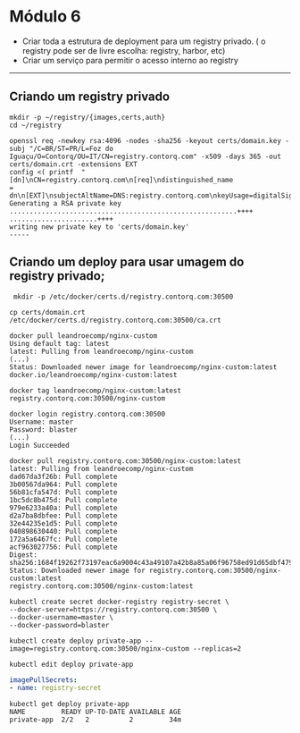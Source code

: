 # Módulo 6

- Criar toda a estrutura de deployment para um registry privado. ( o registry pode ser de livre escolha: registry, harbor, etc)
- Criar um serviço para permitir o acesso interno ao registry
--- 

## Criando um registry privado

```console
mkdir -p ~/registry/{images,certs,auth}
cd ~/registry
```

```console
openssl req -newkey rsa:4096 -nodes -sha256 -keyout certs/domain.key -subj "/C=BR/ST=PR/L=Foz do
Iguaçu/O=Contorq/OU=IT/CN=registry.contorq.com" -x509 -days 365 -out certs/domain.crt -extensions EXT
config <( printf  "[dn]\nCN=registry.contorq.com\n[req]\ndistinguished_name
= dn\n[EXT]\nsubjectAltName=DNS:registry.contorq.com\nkeyUsage=digitalSignature\nextendedKeyUsage=serverAuth")
Generating a RSA private key
.........................................................++++
......................++++
writing new private key to 'certs/domain.key'
-----
```
## Criando um deploy para usar umagem do registry privado;

```console
 mkdir -p /etc/docker/certs.d/registry.contorq.com:30500
```
```console
cp certs/domain.crt /etc/docker/certs.d/registry.contorq.com:30500/ca.crt
```
```console
docker pull leandroecomp/nginx-custom
Using default tag: latest
latest: Pulling from leandroecomp/nginx-custom
(...)
Status: Downloaded newer image for leandroecomp/nginx-custom:latest
docker.io/leandroecomp/nginx-custom:latest
```

```console
docker tag leandroecomp/nginx-custom:latest registry.contorq.com:30500/nginx-custom
```

```console
docker login registry.contorq.com:30500
Username: master
Password: blaster
(...)
Login Succeeded
```
```console
docker pull registry.contorq.com:30500/nginx-custom:latest
latest: Pulling from leandroecomp/nginx-custom
dad67da3f26b: Pull complete
3b00567da964: Pull complete
56b81cfa547d: Pull complete
1bc5dc8b475d: Pull complete
979e6233a40a: Pull complete
d2a7ba8dbfee: Pull complete
32e44235e1d5: Pull complete
040898630440: Pull complete
172a5a6467fc: Pull complete
acf963027756: Pull complete
Digest: sha256:1684f19262f73197eac6a9004c43a49107a42b8a85a06f96758ed91d65dbf479
Status: Downloaded newer image for registry.contorq.com:30500/nginx-custom:latest
registry.contorq.com:30500/nginx-custom:latest
```

```console
kubectl create secret docker-registry registry-secret \
--docker-server=https://registry.contorq.com:30500 \
--docker-username=master \
--docker-password=blaster
```

```console
kubectl create deploy private-app --image=registry.contorq.com:30500/nginx-custom --replicas=2
```
```console
kubectl edit deploy private-app
```
```yaml
imagePullSecrets:
- name: registry-secret
```
```console
kubectl get deploy private-app
NAME         READY UP-TO-DATE AVAILABLE AGE
private-app  2/2   2          2         34m
```

